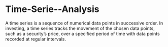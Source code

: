 # Time-Serie--Analysis
A time series is a sequence of numerical data points in successive order. In investing, a time series tracks the movement of the chosen data points, such as a security’s price, over a specified period of time with data points recorded at regular intervals. 
